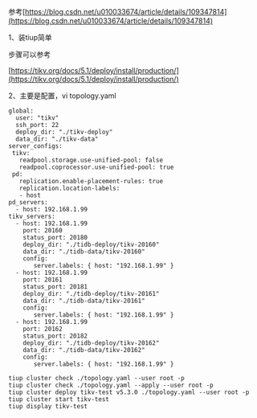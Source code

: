 参考[https://blog.csdn.net/u010033674/article/details/109347814](https://blog.csdn.net/u010033674/article/details/109347814)

1、装tiup简单

步骤可以参考

[https://tikv.org/docs/5.1/deploy/install/production/](https://tikv.org/docs/5.1/deploy/install/production/)

2、主要是配置，vi topology.yaml

```
global:
  user: "tikv"
  ssh_port: 22
  deploy_dir: "./tikv-deploy"
  data_dir: "./tikv-data"
server_configs:
 tikv:
   readpool.storage.use-unified-pool: false
   readpool.coprocessor.use-unified-pool: true
 pd:
   replication.enable-placement-rules: true
   replication.location-labels:
   - host
pd_servers:
  - host: 192.168.1.99
tikv_servers:
  - host: 192.168.1.99
    port: 20160
    status_port: 20180
    deploy_dir: "./tidb-deploy/tikv-20160"
    data_dir: "./tidb-data/tikv-20160"
    config:
       server.labels: { host: "192.168.1.99" }
  - host: 192.168.1.99
    port: 20161
    status_port: 20181
    deploy_dir: "./tidb-deploy/tikv-20161"
    data_dir: "./tidb-data/tikv-20161"
    config:
       server.labels: { host: "192.168.1.99" }
  - host: 192.168.1.99
    port: 20162
    status_port: 20182
    deploy_dir: "./tidb-deploy/tikv-20162"
    data_dir: "./tidb-data/tikv-20162"
    config:
       server.labels: { host: "192.168.1.99" }
```

```
tiup cluster check ./topology.yaml --user root -p
tiup cluster check ./topology.yaml --apply --user root -p
tiup cluster deploy tikv-test v5.3.0 ./topology.yaml --user root -p
tiup cluster start tikv-test
tiup display tikv-test
```